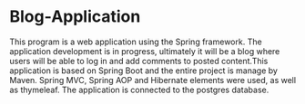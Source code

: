 # Blog-Application

This program is a web application using the Spring framework. The application development is in progress, ultimately it will be a blog 
where users will be able to log in and add comments to posted content.This application is based on Spring Boot and the entire project 
is manage by Maven. Spring MVC, Spring AOP and Hibernate elements were used, as well as thymeleaf. The application is connected to 
the postgres database.
